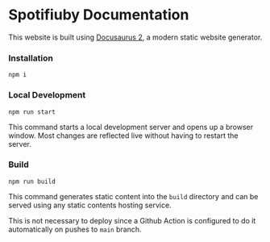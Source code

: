 # Spotifiuby Documentation

This website is built using [Docusaurus 2](https://docusaurus.io/), a modern static website generator.

### Installation

```
npm i
```

### Local Development

```
npm run start
```

This command starts a local development server and opens up a browser window. Most changes are reflected live without having to restart the server.

### Build

```
npm run build
```

This command generates static content into the `build` directory and can be served using any static contents hosting service.

This is not necessary to deploy since a Github Action is configured to do it automatically on pushes to `main` branch.
